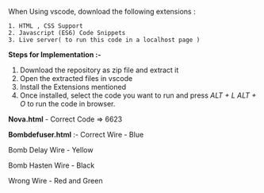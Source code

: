 When Using vscode, download the following extensions :

    1. HTML , CSS Support
    2. Javascript (ES6) Code Snippets
    3. Live server( to run this code in a localhost page )



**Steps for Implementation :-**
1. Download the repository as zip file and extract it
2. Open the extracted files in vscode
3. Install the Extensions mentioned
4. Once installed, select the code you want to run and press *ALT + L ALT + O* to run the code in browser.



**Nova.html** - Correct Code => 6623




**Bombdefuser.html** :- 
Correct Wire - Blue

Bomb Delay Wire - Yellow

Bomb Hasten Wire - Black

Wrong Wire - Red and Green
